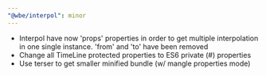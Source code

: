 ```yaml
---
"@wbe/interpol": minor
---
```


- Interpol have now 'props' properties in order to get multiple interpolation in one single instance. 'from' and 'to' have been removed
- Change all TimeLine protected properties to ES6 private (#) properties
- Use terser to get smaller minified bundle (w/ mangle properties mode)
